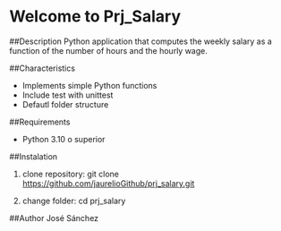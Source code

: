 # Welcome to Prj_Salary
##Description
Python application that computes the weekly salary as a function of the number of hours and the hourly wage.

##Characteristics
- Implements simple Python functions
- Include test with unittest
- Defautl folder structure

##Requirements
- Python 3.10 o superior

##Instalation
1. clone repository:
   git clone https://github.com/jaurelioGithub/prj_salary.git

2. change folder:
   cd prj_salary

##Author
José Sánchez
